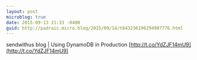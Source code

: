 ```yaml
---
layout: post
microblog: true
date: 2015-09-13 21:33 -0400
guid: http://padraic.micro.blog/2015/09/14/t643236196294987776.html
---
```

sendwithus blog | Using DynamoDB in Production [http://t.co/YdZJF14mU9](http://t.co/YdZJF14mU9)
